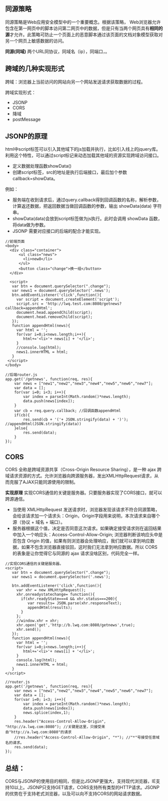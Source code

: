 ## 同源策略
同源策略是Web应用安全模型中的一个重要概念。根据该策略， Web浏览器允许包含在第一网页中的脚本访问第二网页中的数据，但是只有当两个网页具有**相同的源**才允许。此策略可防止一个页面上的恶意脚本通过该页面的文档对象模型获取对另一个网页上敏感数据的访问。

**同源(同域)**
两个URL同协议，同域名（ip），同端口，。
## 跨域的几种实现形式
跨域：浏览器上当前访问的网站向另一个网站发送请求获取数据的过程。

跨域实现形式：
- JSONP
- CORS
- 降域
- postMessage
## JSONP的原理
html中script标签可以引入其他域下的js加载并执行，比如引入线上的jquery库。利用这个特性，可以通过script标记来动态加载其他域的资源实现跨域访问接口。
- 定义数据处理函数showData()
- 创建script标签，src的地址是执行后端接口，最后加个参数callback=showData。

例如：<script src="http://api.jirengu.com/weathe.phpr?callback=showData"></script>
- 服务端在收到请求后，通过query.callback得到回调函数的名称，解析参数，计算返还数据，把返回数据当做回调函数的参数，输出 showData(data) 字符串。
- showData(data)会放到script标签做为js执行。此时会调用 showData 函数，将data做为参数。
- JSONP 需要对应接口的后端的配合才能实现。
```
//前端页面
<body>
  <div class="container">
      <ul class="news">
        <li>new8</li>
      </ul>
      <button class="change">换一组</button>
  </div>
  
  <script>
   var btn = document.querySelector(".change");
   var news1 = document.querySelector('.news');
   btn.addEventListener('click',function(){
     var script = document.createElement('script');
     script.src = 'http://lwq.test.com:8080/getnews?callback=appendHtml';
     document.head.appendChild(script);
     document.head.removeChild(script);
   });
   function appendHtml(news){
     var html = '';
     for(var i=0;i<news.length;i++){
        html+='<li>'+ news[i] + '</li>';
     }
     //console.log(html);
     news1.innerHTML = html;
   }
 </script>
</body>

//后端router.js
app.get('/getnews', function(req, res){
	var news = ["new1","new2","new3","new4","new5","new6","new7"];
	var data = [];
	for(var i=0; i<3; i++){
		var index = parseInt(Math.random()*news.length);
		data.push(news[index]);
	}
	var cb = req.query.callback; //回调函数appendHtml
	if(cb){
		res.send(cb + '('+ JSON.stringify(data) + ')'); //appendHtml(JSON.stringify(data))
	}else{
		res.send(data);
	}
});
```
## CORS
CORS 全称是跨域资源共享（Cross-Origin Resource Sharing），是一种 ajax 跨域请求资源的方式。允许浏览器向跨源服务器，发出XMLHttpRequest请求，从而克服了AJAX只能同源使用的限制。

**实现原理**
实现CORS通信的关键是服务器。只要服务器实现了CORS接口，就可以跨源通信。
- 当使用 XMLHttpRequest 发送请求时，浏览器发现该请求不符合同源策略，会给该请求加一个请求头：Origin，Origin字段用来说明，本次请求来自哪个源（协议 + 域名 + 端口）。
- 服务器根据这个值，决定是否同意这次请求。如果确定接受请求则在返回结果中加入一个响应头：Access-Control-Allow-Origin; 浏览器判断该响应头中是否包含 Origin 的值，如果有则浏览器会处理响应，我们就可以拿到响应数据，如果不包含浏览器直接驳回，这时我们无法拿到响应数据。所以 CORS 的表象是让你觉得它与同源的 ajax 请求没啥区别，代码完全一样。

```
//实现CORS通信的关键是服务器。
<script>
   var btn = document.querySelector(".change");
   var news1 = document.querySelector('.news');
    
   btn.addEventListener('click',function(){
     var xhr = new XMLHttpRequest();
     xhr.onreadystatechange= function(){
       if(xhr.readyState===4 && xhr.status===200){
          var results= JSON.parse(xhr.responseText);
          appendHtml(results);
       }
     };
     //window.xhr = xhr;
     xhr.open('get','http://b.lwq.com:8080/getnews',true);
     xhr.send();
   });
   function appendHtml(news){
     var html = '';
     for(var i=0;i<news.length;i++){
        html+='<li>'+ news[i] + '</li>';
     }
     console.log(html);
     news1.innerHTML = html;
   }
</script>

//router.js
app.get('/getnews', function(req, res){
	var news = ["new1","new2","new3","new4","new5","new6","new7"];
	var data = [];
	for(var i=0; i<3; i++){
		var index = parseInt(Math.random()*news.length);
		data.push(news[index]);
		news.splice(index,1);
	}
	res.header("Access-Control-Allow-Origin", "http://a.lwq.com:8080"); //关键是这里，只接受来自"http://a.lwq.com:8080"的请求
	//res.header("Access-Control-Allow-Origin", "*"); //"*"号接受任意域名的请求。
	res.send(data);
});
```

## 总结：
CORS与JSONP的使用目的相同，但是比JSONP更强大，支持现代浏览器，IE支持10以上。JSONP只支持GET请求，CORS支持所有类型的HTTP请求。JSONP的优势在于支持老式浏览器，以及可以向不支持CORS的网站请求数据。
